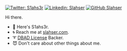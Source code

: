 [![Twitter: S1ahs3r](https://img.shields.io/twitter/follow/S1ahs3r?style=social)](https://twitter.com/S1ahs3r)
[![Linkedin: Slahser](https://img.shields.io/badge/-thaianebraga-blue?style=flat-square&logo=Linkedin&logoColor=white&link=https://www.linkedin.com/in/slahser/)](https://www.linkedin.com/in/slahser/)
[![GitHub Slahser](https://img.shields.io/github/followers/thaiane?label=follow&style=social)](https://github.com/Slahser)

Hi there.

- :star2: Here's S1ahs3r.
- :cyclone: Reach me at [slahser.com](https://www.slahser.com).
- :curly_loop: [DBAD License](https://dbad-license.org/) Backer.
- :smiling_imp: Don't care about other things about me. 
